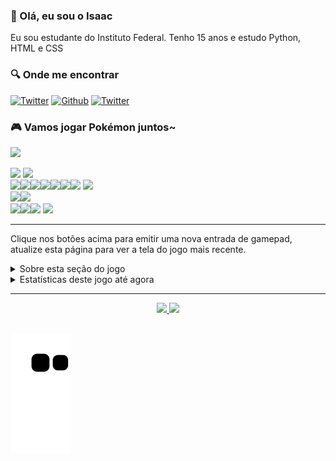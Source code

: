 ### 👋 Olá, eu sou o Isaac

Eu sou estudante do Instituto Federal.
Tenho 15 anos e estudo Python, HTML e CSS

<h3>🔍 Onde me encontrar</h3>
<p><a href="https://blog.aoaoao.me" target="_blank"><img alt="Twitter" src="https://img.shields.io/badge/Blog-%23FF4088.svg?&style=for-the-badge&logo=hugo&logoColor=white" /></a> <a href="https://github.com/IsaacG1F2" target="_blank"><img alt="Github" src="https://img.shields.io/badge/GitHub-%2312100E.svg?&style=for-the-badge&logo=Github&logoColor=white" /></a> <a href="https://twitter.com/PermaFrostBiter" target="_blank"><img alt="Twitter" src="https://img.shields.io/badge/twitter-%231DA1F2.svg?&style=for-the-badge&logo=twitter&logoColor=white" /></a>
</p>

### 🎮 Vamos jogar Pokémon juntos~
<img src="https://toy.aoaoao.me/image" width="300"/> 

<img src="https://raw.githubusercontent.com/HFO4/HFO4/master/img/blank.png" width="30"/> <a href="https://toy.aoaoao.me/control?button=2&callback=https://github.com/IsaacG1F2"><img src="https://raw.githubusercontent.com/IsaacG1F2/IsaacG1F2/master/img/up.png" width="30"/></a>
<br><a href="https://toy.aoaoao.me/control?button=1&callback=https://github.com/IsaacG1F2"><img src="https://raw.githubusercontent.com/IsaacG1F2/IsaacG1F2/master/img/left.png" width="30"/></a><img src="https://raw.githubusercontent.com/IsaacG1F2/IsaacG1F2/master/img/blank.png" width="30"/><a href="https://toy.aoaoao.me/control?button=0&callback=https://github.com/IsaacG1F2"><img src="https://raw.githubusercontent.com/IsaacG1F2/IsaacG1F2/master/img/right.png" width="30"/></a><img src="https://raw.githubusercontent.com/IsaacG1F2/IsaacG1F2/master/img/blank.png" width="30"/><img src="https://raw.githubusercontent.com/IsaacG1F2/IsaacG1F2/master/img/blank.png" width="30"/><img src="https://raw.githubusercontent.com/IsaacG1F2/IsaacG1F2/master/img/blank.png" width="30"/><a href="https://toy.aoaoao.me/control?button=5&callback=https://github.com/HFO4"><img src="https://raw.githubusercontent.com/IsaacG1F2/IsaacG1F2/master/img/B.png" width="30"/></a> <a href="https://toy.aoaoao.me/control?button=4&callback=https://github.com/IsaacG1F2"><img src="https://raw.githubusercontent.com/IsaacG1F2/IsaacG1F2/master/img/A.png" width="30"/></a>
<br><a href="https://toy.aoaoao.me/control?button=3&callback=https://github.com/IsaacG1F2"><img src="https://raw.githubusercontent.com/IsaacG1F2/IsaacG1F2/master/img/blank.png" width="30"/><img src="https://raw.githubusercontent.com/IsaacG1F2/IsaacG1F2/master/img/down.png" width="30"/></a>
<br><img src="https://raw.githubusercontent.com/IsaacG1F2/IsaacG1F2/master/img/blank.png" width="30"/><img src="https://raw.githubusercontent.com/IsaacG1F2/IsaacG1F2/master/img/blank.png" width="30"/><a href="https://toy.aoaoao.me/control?button=6&callback=https://github.com/IsaacG1F2"><img src="https://raw.githubusercontent.com/IsaacG1F2/IsaacG1F2/master/img/select.png" height="30"/></a> <a href="https://toy.aoaoao.me/control?button=7&callback=https://github.com/IsaacG1F2"><img src="https://raw.githubusercontent.com/IsaacG1F2/IsaacG1F2/master/img/start.png" height="30" /></a>

-----


Clique nos botões acima para emitir uma nova entrada de gamepad, atualize esta página para ver a tela do jogo mais recente.

<details><summary>Sobre esta seção do jogo</summary>
  
 A seção é desenvolvida com base no meu projeto anterior do emulador GameBoy [Gameboy.Live](https://github.com/IsaacG1F2/gameboy.live), você pode usar este projeto para implantar seu próprio "servidor de jogos em nuvem".
</details>

<details><summary>Estatísticas deste jogo até agora</summary>
  <img src="https://playground.aoaoao.me/Api/GBStatistic" />
</details>

-----
<div align="center">
  <a href="https://github.com/IsaacG1F2%22%3E">
  <img height="180em" src="https://github-readme-stats.vercel.app/api?username=IsaacG1F2&show_icons=true&theme=dark&include_all_commits=true&count_private=true%22/%3E"/>
  <img height="180em" src="https://github-readme-stats.vercel.app/api/top-langs/?username=IsaacG1F2&layout=compact&langs_count=7&theme=dark"/>
</div>
  
##

<div> 
 
  ![Snake animation](https://github.com/IsaacG1F2/IsaacG1F2/blob/output/github-contribution-grid-snake.svg)
 
</div>
